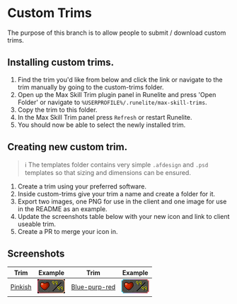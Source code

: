 # Custom Trims

The purpose of this branch is to allow people to submit / download custom trims. 

## Installing custom trims.

1. Find the trim you'd like from below and click the link or navigate to the trim manually by going to the custom-trims folder.
2. Open up the Max Skill Trim plugin panel in Runelite and press 'Open Folder' or navigate to `%USERPROFILE%/.runelite/max-skill-trims`.
3. Copy the trim to this folder.
4. In the Max Skill Trim panel press `Refresh` or restart Runelite.
5. You should now be able to select the newly installed trim.

## Creating new custom trim.

> :information_source: The templates folder contains very simple `.afdesign` and `.psd` templates so that sizing and dimensions can be ensured.

1. Create a trim using your preferred software.
2. Inside custom-trims give your trim a name and create a folder for it.
3. Export two images, one PNG for use in the client and one image for use in the README as an example.
4. Update the screenshots table below with your new icon and link to client useable trim.
5. Create a PR to merge your icon in.

## Screenshots

| Trim | Example | Trim | Example |
| ---- | ------- | ---- | ------- |
|[Pinkish](custom-trims/pinkish/pinkish.png)|![Pinkish](custom-trims/pinkish/example.png)|[Blue-purp-red](custom-trims/blue-purp-red/blue-purp-red.png)|![Blue-purp-red](custom-trims/blue-purp-red/example.png)